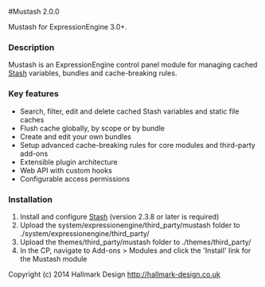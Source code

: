 #Mustash 2.0.0 

Mustash for ExpressionEngine 3.0+.

### Description

Mustash is an ExpressionEngine control panel module for managing cached [Stash](https://github.com/croxton/Stash) variables, bundles and cache-breaking rules.

### Key features
* Search, filter, edit and delete cached Stash variables and static file caches
* Flush cache globally, by scope or by bundle
* Create and edit your own bundles
* Setup advanced cache-breaking rules for core modules and third-party add-ons
* Extensible plugin architecture
* Web API with custom hooks
* Configurable access permissions


### Installation
1. Install and configure [Stash](https://github.com/croxton/Stash/wiki/Installing-%26-upgrading) (version 2.3.8 or later is required)
2. Upload the system/expressionengine/third_party/mustash folder to ./system/expressionengine/third_party/
3. Upload the themes/third_party/mustash folder to ./themes/third_party/
4. In the CP, navigate to Add-ons > Modules and click the 'Install' link for the Mustash module


Copyright (c) 2014 Hallmark Design http://hallmark-design.co.uk
